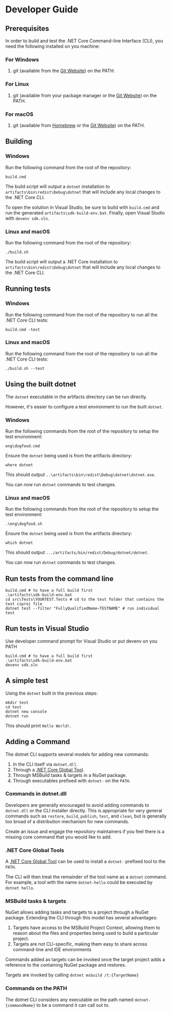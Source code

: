 Developer Guide
===============

## Prerequisites

In order to build and test the .NET Core Command-line Interface (CLI), you need the following installed on you machine:

### For Windows

1. git (available from the [Git Website](http://www.git-scm.com/)) on the PATH.

### For Linux

1. git (available from your package manager or the [Git Website](http://www.git-scm.com/)) on the PATH.

### For macOS

1. git (available from [Homebrew](https://www.google.com/search?client=firefox-b-1-d&q=homebrew) or the [Git Website](http://www.git-scm.com/)) on the PATH.

## Building

### Windows

Run the following command from the root of the repository:

```
build.cmd
```

The build script will output a `dotnet` installation to `artifacts\bin\redist\Debug\dotnet` that will include any local changes to the .NET Core CLI.

To open the solution in Visual Studio, be sure to build with `build.cmd` and run the generated `artifacts\sdk-build-env.bat`. Finally, open Visual Studio with `devenv sdk.sln`.

### Linux and macOS

Run the following command from the root of the repository:

```
./build.sh
```

The build script will output a .NET Core installation to `artifacts\bin\redist\Debug\dotnet` that will include any local changes to the .NET Core CLI.

## Running tests

### Windows

Run the following command from the root of the repository to run all the .NET Core CLI tests:

```
build.cmd -test
```

### Linux and macOS

Run the following command from the root of the repository to run all the .NET Core CLI tests:

```
./build.sh --test
```

## Using the built dotnet

The `dotnet` executable in the artifacts directory can be run directly.

However, it's easier to configure a test environment to run the built `dotnet`.

### Windows

Run the following commands from the root of the repository to setup the test environment:

```
eng\dogfood.cmd
```

Ensure the `dotnet` being used is from the artifacts directory:

```
where dotnet
```

This should output `..\artifacts\bin\redist\Debug\dotnet\dotnet.exe`.

You can now run `dotnet` commands to test changes.

### Linux and macOS

Run the following commands from the root of the repository to setup the test environment:

```
.\eng\dogfood.sh
```

Ensure the `dotnet` being used is from the artifacts directory:

```
which dotnet
```

This should output `.../artifacts/bin/redist/Debug/dotnet/dotnet`.

You can now run `dotnet` commands to test changes.

## Run tests from the command line

```shell
build.cmd # to have a full build first
.\artifacts\sdk-build-env.bat
cd src\Tests\YOURTEST.Tests # cd to the test folder that contains the test csproj file
dotnet test --filter "FullyQualifiedName~TESTNAME" # run individual test
```

## Run tests in Visual Studio

Use developer command prompt for Visual Studio or put devenv on you PATH

```shell
build.cmd # to have a full build first
.\artifacts\sdk-build-env.bat
devenv sdk.sln
```

## A simple test

Using the `dotnet` built in the previous steps:

```
mkdir test
cd test
dotnet new console
dotnet run
```

This should print `Hello World!`.

## Adding a Command

The dotnet CLI supports several models for adding new commands:

1. In the CLI itself via `dotnet.dll`.
2. Through a [.NET Core Global Tool](https://docs.microsoft.com/en-us/dotnet/core/tools/global-tools).
3. Through MSBuild tasks & targets in a NuGet package.
4. Through executables prefixed with `dotnet-` on the `PATH`.

### Commands in dotnet.dll

Developers are generally encouraged to avoid adding commands to `dotnet.dll` or the CLI installer directly. This is appropriate for very general commands such as `restore`, `build`, `publish`, `test`, and `clean`, but is generally too broad of a distribution mechanism for new commands.

Create an issue and engage the repository maintainers if you feel there is a missing core command that you would like to add.

### .NET Core Global Tools

A [.NET Core Global Tool](https://docs.microsoft.com/en-us/dotnet/core/tools/global-tools) can be used to install a `dotnet-` prefixed tool to the `PATH`.

The CLI will then treat the remainder of the tool name as a `dotnet` command.  For example, a tool with the name `dotnet-hello` could be executed by `dotnet hello`.

### MSBuild tasks & targets

NuGet allows adding tasks and targets to a project through a NuGet package.  Extending the CLI through this model has several advantages:

1. Targets have access to the MSBuild Project Context, allowing them to reason about the files and properties being used to build a particular project.
2. Targets are not CLI-specific, making them easy to share across command-line and IDE environments

Commands added as targets can be invoked once the target project adds a reference to the containing NuGet package and restores.

Targets are invoked by calling `dotnet msbuild /t:{TargetName}`

### Commands on the PATH

The dotnet CLI considers any executable on the path named `dotnet-{commandName}` to be a command it can call out to.
